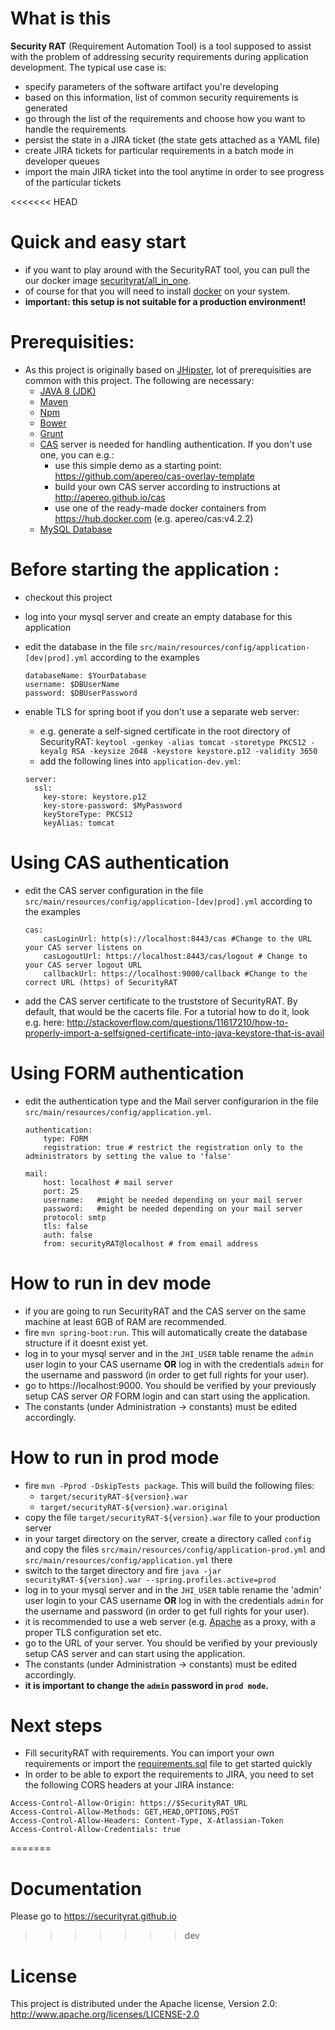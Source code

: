 # What is this
**Security RAT** (Requirement Automation Tool) is a tool supposed to assist with the problem of addressing security requirements during application development. The typical use case is:
- specify parameters of the software artifact you're developing
- based on this information, list of common security requirements is generated
- go through the list of the requirements and choose how you want to handle the requirements
- persist the state in a JIRA ticket (the state gets attached as a YAML file)
- create JIRA tickets for particular requirements in a batch mode in developer queues
- import the main JIRA ticket into the tool anytime in order to see progress of the particular tickets

<<<<<<< HEAD
# Quick and easy start
- if you want to play around with the SecurityRAT tool, you can pull the our docker image [securityrat/all_in_one](https://hub.docker.com/r/securityrat/all_in_one/).
- of course for that you will need to install [docker](https://docs.docker.com/engine/installation/) on your system.
- **important: this setup is not suitable for a production environment!**

# Prerequisities:
- As this project is originally based on [JHipster](http://jhipster.github.io/), lot of prerequisities are common with this project. The following are necessary:
  - [JAVA 8 (JDK)](http://www.oracle.com/technetwork/java/javase/overview/java8-2100321.html)
  - [Maven](https://maven.apache.org/)
  - [Npm](https://www.npmjs.com)
  - [Bower](http://bower.io/)
  - [Grunt](http://gruntjs.com/)
  - [CAS](https://en.wikipedia.org/wiki/Central_Authentication_Service) server is needed for handling authentication. If you don't use one, you can e.g.:
    - use this simple demo as a starting point: https://github.com/apereo/cas-overlay-template
    - build your own CAS server according to instructions at http://apereo.github.io/cas
    - use one of the ready-made docker containers from https://hub.docker.com (e.g. apereo/cas:v4.2.2)
  - [MySQL Database](https://www.mysql.com/)

# Before starting the application :
- checkout this project
- log into your mysql server and create an empty database for this application
- edit the database in the file `src/main/resources/config/application-[dev|prod].yml` according to the examples

    ```
    databaseName: $YourDatabase
    username: $DBUserName
    password: $DBUserPassword
    ```
- enable TLS for spring boot if you don't use a separate web server:
   - e.g. generate a self-signed certificate in the root directory of SecurityRAT: `keytool -genkey -alias tomcat -storetype PKCS12 -keyalg RSA -keysize 2048 -keystore keystore.p12 -validity 3650`
   - add the following lines into `application-dev.yml`:
   
    ```
    server:
      ssl:
        key-store: keystore.p12
        key-store-password: $MyPassword
        keyStoreType: PKCS12
        keyAlias: tomcat
    ```

# Using CAS authentication
- edit the CAS server configuration in the file `src/main/resources/config/application-[dev|prod].yml` according to the examples

	```
	cas:
        casLoginUrl: http(s)://localhost:8443/cas #Change to the URL your CAS server listens on
		casLogoutUrl: https://localhost:8443/cas/logout # Change to your CAS server logout URL
        callbackUrl: https://localhost:9000/callback #Change to the correct URL (https) of SecurityRAT
    ```
- add the CAS server certificate to the truststore of SecurityRAT. By default, that would be the cacerts file. For a tutorial how to do it, look e.g. here: http://stackoverflow.com/questions/11617210/how-to-properly-import-a-selfsigned-certificate-into-java-keystore-that-is-avail

# Using FORM authentication
- edit the authentication type and the Mail server configurarion in the file `src/main/resources/config/application.yml`.
	```
	authentication:
		type: FORM
        registration: true # restrict the registration only to the administrators by setting the value to 'false'
	
	mail:
   		host: localhost # mail server
    	port: 25
    	username:	#might be needed depending on your mail server
    	password:	#might be needed depending on your mail server
    	protocol: smtp
    	tls: false
    	auth: false
    	from: securityRAT@localhost # from email address
	```
  
# How to run in dev mode
- if you are going to run SecurityRAT and the CAS server on the same machine at least 6GB of RAM are recommended.
- fire `mvn spring-boot:run`. This will automatically create the database structure if it doesnt exist yet.
- log in to your mysql server and in the `JHI_USER` table rename the `admin` user login to your CAS username **OR** log in with the credentials `admin` for the username and password (in order to get full rights for your user).
- go to https://localhost:9000. You should be verified by your previously setup CAS server *OR* FORM login and can start using the application.
- The constants (under Administration -> constants) must be edited accordingly.

# How to run in prod mode
- fire `mvn -Pprod -DskipTests package`. This will build the following files:
  - `target/securityRAT-${version}.war`
  - `target/securityRAT-${version}.war.original`
- copy the file `target/securityRAT-${version}.war` file to your production server
- in your target directory on the server, create a directory called `config` and copy the files `src/main/resources/config/application-prod.yml` and `src/main/resources/config/application.yml` there
- switch to the target directory and fire `java -jar securityRAT-${version}.war --spring.profiles.active=prod`
- log in to your mysql server and in the `JHI_USER` table rename the 'admin' user login to your CAS username **OR** log in with the credentials `admin` for the username and password (in order to get full rights for your user).
- it is recommended to use a web server (e.g. [Apache](https://httpd.apache.org/) as a proxy, with a proper TLS configuration set etc.
- go to the URL of your server. You should be verified by your previously setup CAS server and can start using the application.
- The constants (under Administration -> constants) must be edited accordingly.
- **it is important to change the `admin` password in `prod mode`.**

# Next steps
- Fill securityRAT with requirements. You can import your own requirements or import the [requirements.sql](https://github.com/SecurityRAT/Security-Requirements) file to get started quickly
- In order to be able to export the requirements to JIRA, you need to set the following CORS headers at your JIRA instance:
```
Access-Control-Allow-Origin: https://$SecurityRAT_URL
Access-Control-Allow-Methods: GET,HEAD,OPTIONS,POST
Access-Control-Allow-Headers: Content-Type, X-Atlassian-Token
Access-Control-Allow-Credentials: true
```
=======
# Documentation
Please go to https://securityrat.github.io
>>>>>>> dev

# License
This project is distributed under the Apache license, Version 2.0: http://www.apache.org/licenses/LICENSE-2.0
